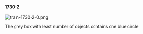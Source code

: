 #### 1730-2
![train-1730-2-0.png](https://github.com/lil-lab/nlvr/raw/master/nlvr/train/images/14/train-1730-2-0.png "train-1730-2-0.png")

The grey box with least number of objects contains one blue circle